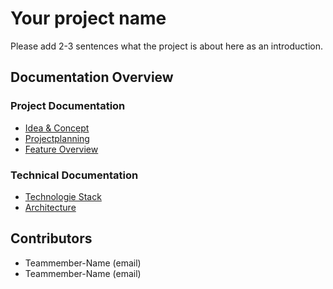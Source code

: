 # Your project name

Please add 2-3 sentences what the project is about here as an introduction.

## Documentation Overview

### Project Documentation

- [Idea & Concept](./docs/project/Idea-and-Concept.md)
- [Projectplanning](./docs/project/Projectplanning.md)
- [Feature Overview](./docs/features/Index.md)

### Technical Documentation

- [Technologie Stack](./docs/technical/technology-stack.md)
- [Architecture](./docs/technical/Architecture.md)

## Contributors

- Teammember-Name (email)
- Teammember-Name (email)
